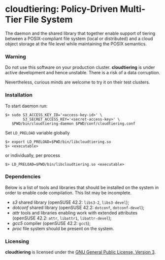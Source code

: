 # cloudtiering: Policy-Driven Multi-Tier File System
The daemon and the shared library that together enable support of tiering
between a POSIX-compliant file system (local or distributed)
and a cloud object storage at the file level while maintaining the POSIX
semantics.


### Warning
Do not use this software on your production cluster.
**cloudtiering** is under active development and hence unstable.
There is a risk of a data corruption.

Nevertheless, curious minds are welcome to try it on their test clusters.


### Installation
To start daemon run:
```
$> sudo S3_ACCESS_KEY_ID='<access-key-id>' \
        S3_SECRET_ACCESS_KEY='<secret-access-key>' \
   $PWD/bin/cloudtiering-daemon $PWD/conf/cloudtiering.conf
```

Set `LD_PRELOAD` variable globally
```
$> export LD_PRELOAD=$PWD/bin/libcloudtiering.so
$> <executable>
```
or individually, per process
```
$> LD_PRELOAD=$PWD/bin/libcloudtiering.so <executable>
```


### Dependencies
Below is a list of tools and libraries that should be installed on the system
in order to enable code compilation. This list may be incomplete.
- *s3* shared library (openSUSE 42.2: `libs3-2`, `libs3-devel`);
- *dotconf* shared library (openSUSE 42.2: `dotconf`, `dotconf-devel`);
- *attr* tools and libraries enabling work with extended attributes (openSUSE 42.2: `attr`, `libattr1`, `libattr-devel`);
- *gcc5* compiler (openSUSE 42.2: `gcc5`);
- *proc* file system should be present on the system.


### Licensing
**cloudtiering** is licensed under the
[GNU General Public License, Version 3](LICENSE.md).

